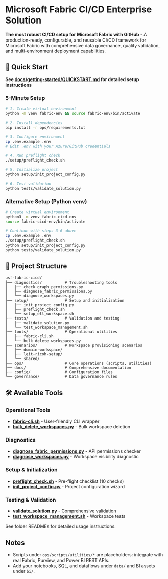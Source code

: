 # Microsoft Fabric CI/CD Enterprise Solution

**The most robust CI/CD setup for Microsoft Fabric with GitHub** - A production-ready, configurable, and reusable CI/CD framework for Microsoft Fabric with comprehensive data governance, quality validation, and multi-environment deployment capabilities.

## 🚀 Quick Start

**See [docs/getting-started/QUICKSTART.md](docs/getting-started/QUICKSTART.md) for detailed setup instructions**

### 5-Minute Setup
```bash
# 1. Create virtual environment
python -m venv fabric-env && source fabric-env/bin/activate

# 2. Install dependencies
pip install -r ops/requirements.txt

# 3. Configure environment
cp .env.example .env
# Edit .env with your Azure/GitHub credentials

# 4. Run preflight check
./setup/preflight_check.sh

# 5. Initialize project
python setup/init_project_config.py

# 6. Test validation
python tests/validate_solution.py
```

### Alternative Setup (Python venv)
```bash
# Create virtual environment
python3 -m venv fabric-cicd-env
source fabric-cicd-env/bin/activate

# Continue with steps 3-6 above
cp .env.example .env
./setup/preflight_check.sh
python setup/init_project_config.py
python tests/validate_solution.py
```

## 📁 Project Structure

```
usf-fabric-cicd/
├── diagnostics/          # Troubleshooting tools
│   ├── check_graph_permissions.py
│   ├── diagnose_fabric_permissions.py
│   └── diagnose_workspaces.py
├── setup/                # Setup and initialization
│   ├── init_project_config.py
│   ├── preflight_check.sh
│   └── setup_etl_workspace.sh
├── tests/                # Validation and testing
│   ├── validate_solution.py
│   └── test_workspace_management.sh
├── tools/                # Operational utilities
│   ├── fabric-cli.sh
│   └── bulk_delete_workspaces.py
├── scenarios/            # Workspace provisioning scenarios
│   ├── domain-workspace/
│   ├── leit-ricoh-setup/
│   └── shared/
├── ops/                  # Core operations (scripts, utilities)
├── docs/                 # Comprehensive documentation
├── config/               # Configuration files
└── governance/           # Data governance rules
```

## 🛠️ Available Tools

### Operational Tools
- **[fabric-cli.sh](tools/README.md)** - User-friendly CLI wrapper
- **[bulk_delete_workspaces.py](tools/README.md)** - Bulk workspace deletion

### Diagnostics
- **[diagnose_fabric_permissions.py](diagnostics/README.md)** - API permissions checker
- **[diagnose_workspaces.py](diagnostics/README.md)** - Workspace visibility diagnostic

### Setup & Initialization  
- **[preflight_check.sh](setup/README.md)** - Pre-flight checklist (10 checks)
- **[init_project_config.py](setup/README.md)** - Project configuration wizard

### Testing & Validation
- **[validate_solution.py](tests/README.md)** - Comprehensive validation
- **[test_workspace_management.sh](tests/README.md)** - Workspace tests

See folder READMEs for detailed usage instructions.

## Notes
- Scripts under `ops/scripts/utilities/*` are placeholders: integrate with real Fabric, Purview, and Power BI REST APIs.
- Add your notebooks, SQL, and dataflows under `data/` and BI assets under `bi/`.

